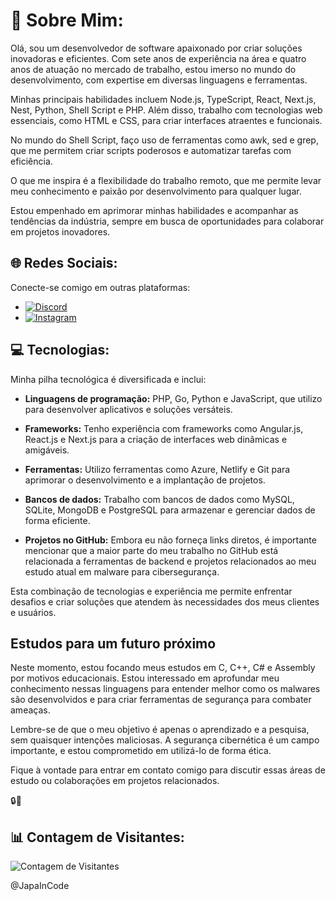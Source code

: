 # 💼 Sobre Mim:

Olá, sou um desenvolvedor de software apaixonado por criar soluções inovadoras e eficientes. Com sete anos de experiência na área e quatro anos de atuação no mercado de trabalho, estou imerso no mundo do desenvolvimento, com expertise em diversas linguagens e ferramentas.

Minhas principais habilidades incluem Node.js, TypeScript, React, Next.js, Nest, Python, Shell Script e PHP. Além disso, trabalho com tecnologias web essenciais, como HTML e CSS, para criar interfaces atraentes e funcionais.

No mundo do Shell Script, faço uso de ferramentas como awk, sed e grep, que me permitem criar scripts poderosos e automatizar tarefas com eficiência.

O que me inspira é a flexibilidade do trabalho remoto, que me permite levar meu conhecimento e paixão por desenvolvimento para qualquer lugar.

Estou empenhado em aprimorar minhas habilidades e acompanhar as tendências da indústria, sempre em busca de oportunidades para colaborar em projetos inovadores.

## 🌐 Redes Sociais:

Conecte-se comigo em outras plataformas:

- [![Discord](https://img.shields.io/badge/Discord-%237289DA.svg?logo=discord&logoColor=white)](htttps://discord.gg/'japoneslofy)
- [![Instagram](https://img.shields.io/badge/Instagram-%23E4405F.svg?logo=Instagram&logoColor=white)](https://instagram.com/@japaskt666)

## 💻 Tecnologias:

Minha pilha tecnológica é diversificada e inclui:

- **Linguagens de programação:** PHP, Go, Python e JavaScript, que utilizo para desenvolver aplicativos e soluções versáteis.

- **Frameworks:** Tenho experiência com frameworks como Angular.js, React.js e Next.js para a criação de interfaces web dinâmicas e amigáveis.

- **Ferramentas:** Utilizo ferramentas como Azure, Netlify e Git para aprimorar o desenvolvimento e a implantação de projetos.

- **Bancos de dados:** Trabalho com bancos de dados como MySQL, SQLite, MongoDB e PostgreSQL para armazenar e gerenciar dados de forma eficiente.

- **Projetos no GitHub:** Embora eu não forneça links diretos, é importante mencionar que a maior parte do meu trabalho no GitHub está relacionada a ferramentas de backend e projetos relacionados ao meu estudo atual em malware para cibersegurança.

Esta combinação de tecnologias e experiência me permite enfrentar desafios e criar soluções que atendem às necessidades dos meus clientes e usuários.

## Estudos para um futuro próximo

Neste momento, estou focando meus estudos em C, C++, C# e Assembly por motivos educacionais. Estou interessado em aprofundar meu conhecimento nessas linguagens para entender melhor como os malwares são desenvolvidos e para criar ferramentas de segurança para combater ameaças. 

Lembre-se de que o meu objetivo é apenas o aprendizado e a pesquisa, sem quaisquer intenções maliciosas. A segurança cibernética é um campo importante, e estou comprometido em utilizá-lo de forma ética.

Fique à vontade para entrar em contato comigo para discutir essas áreas de estudo ou colaborações em projetos relacionados.

🔒👾

## 📊 Contagem de Visitantes:

![Contagem de Visitantes](https://visitcount.itsvg.in/api?id=Japinha&icon=0&color=1&white=1&style=digital&v2=1&color2=2)

@JapaInCode
